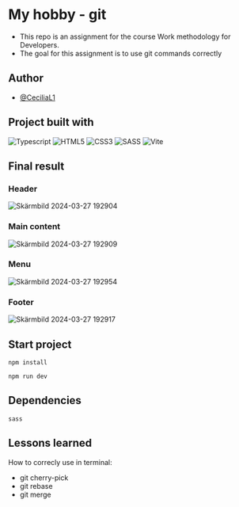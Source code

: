 # My hobby - git

- This repo is an assignment for the course Work methodology for Developers.
- The goal for this assignment is to use git commands correctly

## Author

- [@CeciliaL1](https://github.com/CeciliaL1)

## Project built with

![Typescript](https://img.shields.io/badge/TypeScript-007ACC?style=for-the-badge&logo=typescript&logoColor=white)
![HTML5](https://img.shields.io/badge/html5-%23E34F26.svg?style=for-the-badge&logo=html5&logoColor=white)
![CSS3](https://img.shields.io/badge/css3-%231572B6.svg?style=for-the-badge&logo=css3&logoColor=white)
![SASS](https://img.shields.io/badge/SASS-hotpink.svg?style=for-the-badge&logo=SASS&logoColor=white)
![Vite](https://img.shields.io/badge/vite-%23646CFF.svg?style=for-the-badge&logo=vite&logoColor=white)



## Final result

### Header

![Skärmbild 2024-03-27 192904](https://github.com/CeciliaL1/git-my-hobby/assets/114854577/bab2d7f5-c6d8-44dd-845c-47567ff39e9e)

### Main content

![Skärmbild 2024-03-27 192909](https://github.com/CeciliaL1/git-my-hobby/assets/114854577/ba1abaab-bb8a-448d-83d1-1e6709f8df0e)

### Menu

![Skärmbild 2024-03-27 192954](https://github.com/CeciliaL1/git-my-hobby/assets/114854577/25165b46-0565-4254-9494-a97c393f6bb3)

### Footer

![Skärmbild 2024-03-27 192917](https://github.com/CeciliaL1/git-my-hobby/assets/114854577/51fa9fce-9802-4e50-8dbd-8fbfffd3ed4a)


## Start project

```
npm install

npm run dev

```

## Dependencies

```
sass

```

## Lessons learned

How to correcly use in terminal:
- git cherry-pick
- git rebase
- git merge

